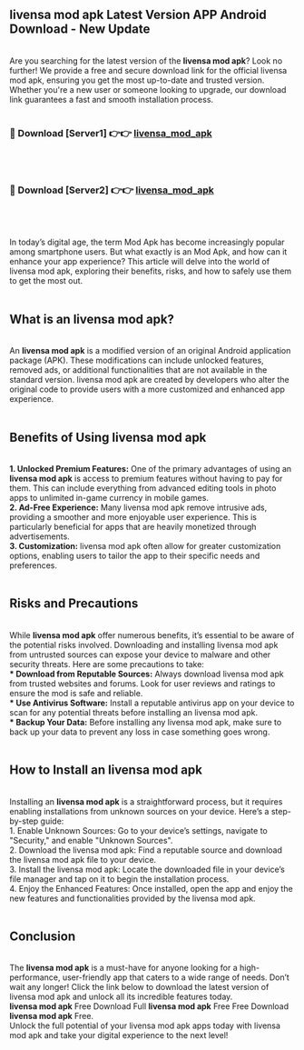 ## livensa mod apk Latest Version APP Android Download - New Update
<br>
Are you searching for the latest version of the <strong>livensa mod apk</strong>? Look no further! We provide a free and secure download link for the official livensa mod apk, ensuring you get the most up-to-date and trusted version. Whether you're a new user or someone looking to upgrade, our download link guarantees a fast and smooth installation process.
<br>
<br>
<h3>🔴 Download [Server1] 👉👉 <a href="https://modyolo.store/livensa+mod+apk">livensa_mod_apk</a></h3><br>
<br>
<h3>🔴 Download [Server2] 👉👉 <a href="https://modyolo.store/livensa+mod+apk">livensa_mod_apk</a></h3><br>
<br>
<br>
In today’s digital age, the term Mod Apk has become increasingly popular among smartphone users. But what exactly is an Mod Apk, and how can it enhance your app experience? This article will delve into the world of livensa mod apk, exploring their benefits, risks, and how to safely use them to get the most out.
<br>
<br>
<h2>What is an livensa mod apk?</h2>
<br>
An <strong>livensa mod apk</strong> is a modified version of an original Android application package (APK). These modifications can include unlocked features, removed ads, or additional functionalities that are not available in the standard version. livensa mod apk are created by developers who alter the original code to provide users with a more customized and enhanced app experience.
<br>
<br>
<h2>Benefits of Using livensa mod apk</h2>
<br>
<strong> 1. Unlocked Premium Features:</strong> One of the primary advantages of using an <strong>livensa mod apk</strong> is access to premium features without having to pay for them. This can include everything from advanced editing tools in photo apps to unlimited in-game currency in mobile games.
<br>
<strong> 2. Ad-Free Experience:</strong> Many livensa mod apk remove intrusive ads, providing a smoother and more enjoyable user experience. This is particularly beneficial for apps that are heavily monetized through advertisements.
<br>
<strong> 3. Customization:</strong> livensa mod apk often allow for greater customization options, enabling users to tailor the app to their specific needs and preferences.
<br>
<br>
<h2>Risks and Precautions</h2>
<br>
While <strong>livensa mod apk</strong> offer numerous benefits, it’s essential to be aware of the potential risks involved. Downloading and installing livensa mod apk from untrusted sources can expose your device to malware and other security threats. Here are some precautions to take:
<br>
<strong> * Download from Reputable Sources:</strong> Always download livensa mod apk from trusted websites and forums. Look for user reviews and ratings to ensure the mod is safe and reliable.
<br>
<strong> * Use Antivirus Software:</strong> Install a reputable antivirus app on your device to scan for any potential threats before installing an livensa mod apk.
<br>
<strong> * Backup Your Data:</strong> Before installing any livensa mod apk, make sure to back up your data to prevent any loss in case something goes wrong.
<br>
<br>
<h2>How to Install an livensa mod apk</h2>
<br>
Installing an <strong>livensa mod apk</strong> is a straightforward process, but it requires enabling installations from unknown sources on your device. Here’s a step-by-step guide:
<br>
 1. Enable Unknown Sources: Go to your device’s settings, navigate to "Security," and enable "Unknown Sources".
<br>
 2. Download the livensa mod apk: Find a reputable source and download the livensa mod apk file to your device.
<br>
 3. Install the livensa mod apk: Locate the downloaded file in your device’s file manager and tap on it to begin the installation process.
<br>
 4. Enjoy the Enhanced Features: Once installed, open the app and enjoy the new features and functionalities provided by the livensa mod apk.
<br>
<br>
<h2><strong>Conclusion</strong></h2>
<br>
The <strong>livensa mod apk</strong> is a must-have for anyone looking for a high-performance, user-friendly app that caters to a wide range of needs. Don’t wait any longer! Click the link below to download the latest version of livensa mod apk and unlock all its incredible features today.
<br>
<strong>livensa mod apk</strong> Free Download Full <strong>livensa mod apk</strong> Free Free Download <strong>livensa mod apk</strong> Free.
<br>
Unlock the full potential of your livensa mod apk apps today with livensa mod apk and take your digital experience to the next level!